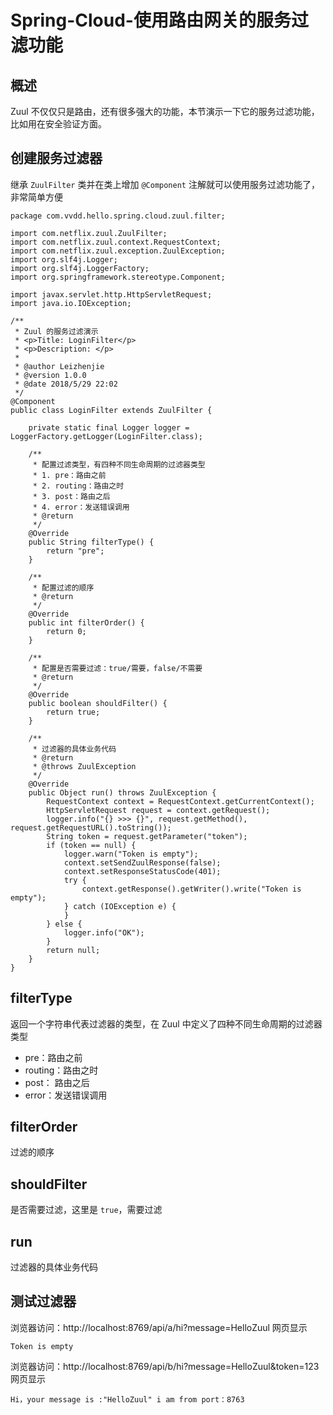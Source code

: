 # Spring-Cloud-使用路由网关的服务过滤功能
## 概述
Zuul 不仅仅只是路由，还有很多强大的功能，本节演示一下它的服务过滤功能，比如用在安全验证方面。

## 创建服务过滤器
继承 `ZuulFilter` 类并在类上增加 `@Component` 注解就可以使用服务过滤功能了，非常简单方便
```
package com.vvdd.hello.spring.cloud.zuul.filter;

import com.netflix.zuul.ZuulFilter;
import com.netflix.zuul.context.RequestContext;
import com.netflix.zuul.exception.ZuulException;
import org.slf4j.Logger;
import org.slf4j.LoggerFactory;
import org.springframework.stereotype.Component;

import javax.servlet.http.HttpServletRequest;
import java.io.IOException;

/**
 * Zuul 的服务过滤演示
 * <p>Title: LoginFilter</p>
 * <p>Description: </p>
 *
 * @author Leizhenjie
 * @version 1.0.0
 * @date 2018/5/29 22:02
 */
@Component
public class LoginFilter extends ZuulFilter {

    private static final Logger logger = LoggerFactory.getLogger(LoginFilter.class);

    /**
     * 配置过滤类型，有四种不同生命周期的过滤器类型
     * 1. pre：路由之前
     * 2. routing：路由之时
     * 3. post：路由之后
     * 4. error：发送错误调用
     * @return
     */
    @Override
    public String filterType() {
        return "pre";
    }

    /**
     * 配置过滤的顺序
     * @return
     */
    @Override
    public int filterOrder() {
        return 0;
    }

    /**
     * 配置是否需要过滤：true/需要，false/不需要
     * @return
     */
    @Override
    public boolean shouldFilter() {
        return true;
    }

    /**
     * 过滤器的具体业务代码
     * @return
     * @throws ZuulException
     */
    @Override
    public Object run() throws ZuulException {
        RequestContext context = RequestContext.getCurrentContext();
        HttpServletRequest request = context.getRequest();
        logger.info("{} >>> {}", request.getMethod(), request.getRequestURL().toString());
        String token = request.getParameter("token");
        if (token == null) {
            logger.warn("Token is empty");
            context.setSendZuulResponse(false);
            context.setResponseStatusCode(401);
            try {
                context.getResponse().getWriter().write("Token is empty");
            } catch (IOException e) {
            }
        } else {
            logger.info("OK");
        }
        return null;
    }
}
```
## filterType
返回一个字符串代表过滤器的类型，在 Zuul 中定义了四种不同生命周期的过滤器类型

- pre：路由之前
- routing：路由之时
- post： 路由之后
- error：发送错误调用

## filterOrder
过滤的顺序

## shouldFilter
是否需要过滤，这里是 `true`，需要过滤

## run
过滤器的具体业务代码

## 测试过滤器
浏览器访问：http://localhost:8769/api/a/hi?message=HelloZuul 网页显示
```
Token is empty
```
浏览器访问：http://localhost:8769/api/b/hi?message=HelloZuul&token=123 网页显示
```
Hi，your message is :"HelloZuul" i am from port：8763
```